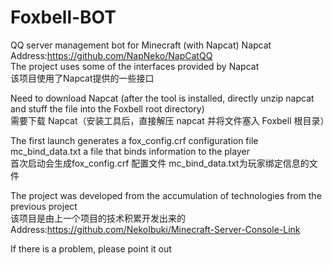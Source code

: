 # Foxbell-BOT
QQ server management bot for Minecraft (with Napcat)
Napcat Address:https://github.com/NapNeko/NapCatQQ  
The project uses some of the interfaces provided by Napcat  
该项目使用了Napcat提供的一些接口  

Need to download Napcat (after the tool is installed, directly unzip napcat and stuff the file into the Foxbell root directory)  
需要下载 Napcat（安装工具后，直接解压 napcat 并将文件塞入 Foxbell 根目录） 

The first launch generates a fox_config.crf configuration file mc_bind_data.txt a file that binds information to the player  
首次启动会生成fox_config.crf 配置文件 mc_bind_data.txt为玩家绑定信息的文件  

The project was developed from the accumulation of technologies from the previous project  
该项目是由上一个项目的技术积累开发出来的  
Address:https://github.com/NekoIbuki/Minecraft-Server-Console-Link  

If there is a problem, please point it out
